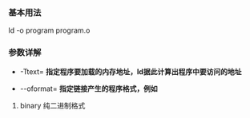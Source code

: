 ### 基本用法
ld -o program program.o

### 参数详解
- -Ttext=
**指定程序要加载的内存地址，ld据此计算出程序中要访问的地址**

- --oformat=
**指定链接产生的程序格式，例如**
1. binary
纯二进制格式